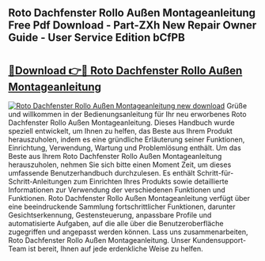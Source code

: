 ## Roto Dachfenster Rollo Außen Montageanleitung Free Pdf Download - Part-ZXh New Repair Owner Guide - User Service Edition bCfPB

# <h2><a href="http://df6ibg.blite.top/?on=Roto+Dachfenster+Rollo+Au%c3%9fen+Montageanleitung">🔗Download 👉🔴 Roto Dachfenster Rollo Außen Montageanleitung</a></h2>

[![Roto Dachfenster Rollo Außen Montageanleitung new download](https://i.imgur.com/lujVjoI.png)](http://df6ibg.blite.top/?on=Roto+Dachfenster+Rollo+Au%c3%9fen+Montageanleitung)
Grüße und willkommen in der Bedienungsanleitung für Ihr neu erworbenes Roto Dachfenster Rollo Außen Montageanleitung. Dieses Handbuch wurde speziell entwickelt, um Ihnen zu helfen, das Beste aus Ihrem Produkt herauszuholen, indem es eine gründliche Erläuterung seiner Funktionen, Einrichtung, Verwendung, Wartung und Problemlösung enthält. Um das Beste aus Ihrem Roto Dachfenster Rollo Außen Montageanleitung herauszuholen, nehmen Sie sich bitte einen Moment Zeit, um dieses umfassende Benutzerhandbuch durchzulesen. Es enthält Schritt-für-Schritt-Anleitungen zum Einrichten Ihres Produkts sowie detaillierte Informationen zur Verwendung der verschiedenen Funktionen und Funktionen. Roto Dachfenster Rollo Außen Montageanleitung verfügt über eine beeindruckende Sammlung fortschrittlicher Funktionen, darunter Gesichtserkennung, Gestensteuerung, anpassbare Profile und automatisierte Aufgaben, auf die alle über die Benutzeroberfläche zugegriffen und angepasst werden können. Lass uns zusammenarbeiten, Roto Dachfenster Rollo Außen Montageanleitung. Unser Kundensupport-Team ist bereit, Ihnen auf jede erdenkliche Weise zu helfen.
